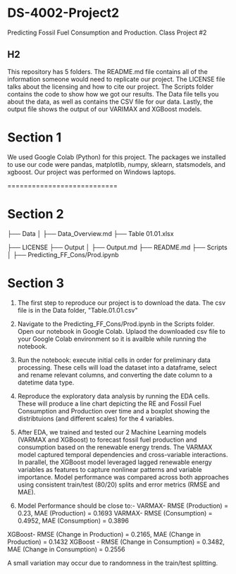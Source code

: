 # DS-4002-Project2
Predicting Fossil Fuel Consumption and Production. Class Project #2

## H2
This repository has 5 folders. The README.md file contains all of the information someone would need to replicate our project. The LICENSE file talks about the licensing and how to cite our project. The Scripts folder contains the code to show how we got our results. The Data file tells you about the data, as well as contains the CSV file for our data. Lastly, the output file shows the output of our VARIMAX and XGBoost models. 

# Section 1
We used Google Colab (Python) for this project. The packages we installed to use our code were pandas, matplotlib, numpy, sklearn, statsmodels, and xgboost. Our project was performed on Windows laptops. 

===========================

# Section 2

├── Data
│   ├── Data_Overview.md
    ├── Table 01.01.xlsx
    
├── LICENSE
├── Output
│   ├── Output.md
├── README.md
├── Scripts
│   ├── Predicting_FF_Cons/Prod.ipynb

# Section 3
1. The first step to reproduce our project is to download the data. The csv file is in the Data folder, "Table.01.01.csv"
2. Navigate to the Predicting_FF_Cons/Prod.ipynb in the Scripts folder. Open our notebook in Google Colab. Uplaod the downloaded csv file to your Google Colab environment so it is availble while running the notebook.
3. Run the notebook: execute initial cells in order for preliminary data processing. These cells will load the dataset into a dataframe, select and rename relevant columns, and converting the date column to a datetime data type.
4. Reproduce the exploratory data analysis by running the EDA cells. These will produce a line chart depicting the RE and Fossil Fuel Consumption and Production over time and a boxplot showing the distribtuions (and different scales) for the 4 variables.
5. After EDA, we trained and tested our 2 Machine Learning models (VARMAX and XGBoost) to forecast fossil fuel production and consumption based on the renewable energy trends. The VARMAX model captured temporal dependencies and cross-variable interactions. In parallel, the XGBoost model leveraged lagged renewable energy variables as features to capture nonlinear patterns and variable importance. Model performance was compared across both approaches using consistent train/test (80/20) splits and error metrics (RMSE and MAE).

6.  Model Performance should be close to:-
  VARMAX- RMSE (Production) = 0.23, MAE (Production) = 0.1693
  VARMAX- RMSE (Consumption) = 0.4952, MAE (Consumption) = 0.3896

  XGBoost- RMSE (Change in Production) = 0.2165, MAE (Change in Production) = 0.1432
  XGBoost - RMSE (Change in Consumption) = 0.3482, MAE (Change in Consumption) = 0.2556

A small variation may occur due to randomness in the train/test splitting. 


